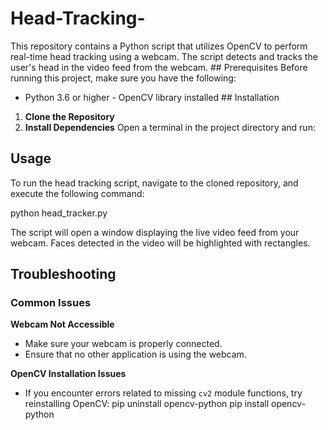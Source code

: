# Head-Tracking-
This repository contains a Python script that utilizes OpenCV to perform real-time head tracking using a webcam. The script detects and tracks the user's head in the video feed from the webcam.  ## Prerequisites  Before running this project, make sure you have the following: 
- Python 3.6 or higher - OpenCV library installed  ## Installation
1. **Clone the Repository** 
2. **Install Dependencies**
Open a terminal in the project directory and run:

## Usage

To run the head tracking script, navigate to the cloned repository, and execute the following command:

python head_tracker.py

The script will open a window displaying the live video feed from your webcam. Faces detected in the video will be highlighted with rectangles.

## Troubleshooting

### Common Issues

**Webcam Not Accessible**
- Make sure your webcam is properly connected.
- Ensure that no other application is using the webcam.

**OpenCV Installation Issues**
- If you encounter errors related to missing `cv2` module functions, try reinstalling OpenCV:
pip uninstall opencv-python
pip install opencv-python
